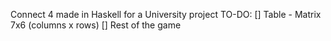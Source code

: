 Connect 4 made in Haskell for a University project
TO-DO:
[] Table - Matrix 7x6 (columns x rows)
[] Rest of the game